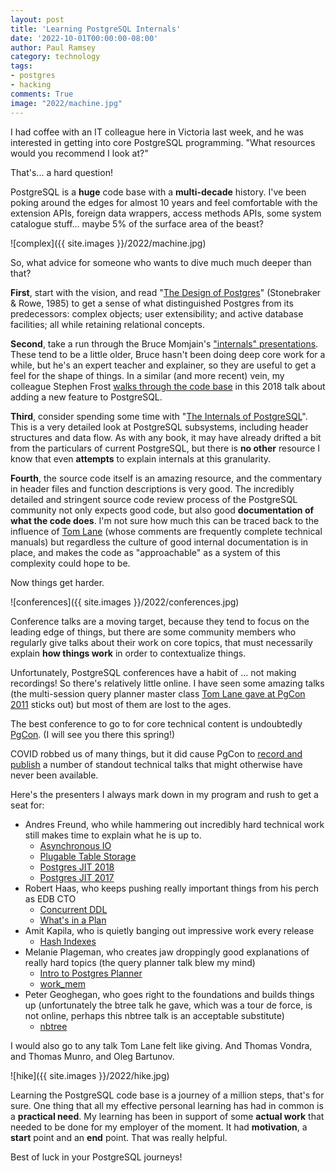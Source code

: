 ```yaml
---
layout: post
title: 'Learning PostgreSQL Internals'
date: '2022-10-01T00:00:00-08:00'
author: Paul Ramsey
category: technology
tags:
- postgres
- hacking
comments: True
image: "2022/machine.jpg"
---
```


I had coffee with an IT colleague here in Victoria last week, and he was interested in getting into core PostgreSQL programming. "What resources would you recommend I look at?"

That's... a hard question!

PostgreSQL is a **huge** code base with a **multi-decade** history. I've been poking around the edges for almost 10 years and feel comfortable with the extension APIs, foreign data wrappers, access methods APIs, some system catalogue stuff... maybe 5% of the surface area of the beast?

![complex]({{ site.images }}/2022/machine.jpg)

So, what advice for someone who wants to dive much much deeper than that?

**First**, start with the vision, and read "[The Design of Postgres](https://dsf.berkeley.edu/papers/ERL-M85-95.pdf)" (Stonebraker & Rowe, 1985) to get a sense of what distinguished Postgres from its predecessors: complex objects; user extensibility; and active database facilities; all while retaining relational concepts.

**Second**, take a run through the Bruce Momjain's ["internals" presentations](https://momjian.us/main/presentations/internals.html). These tend to be a little older, Bruce hasn't been doing deep core work for a while, but he's an expert teacher and explainer, so they are useful to get a feel for the shape of things. In a similar (and more recent) vein, my colleague Stephen Frost [walks through the code base](https://www.youtube.com/watch?v=51yez5gBFmI) in this 2018 talk about adding a new feature to PostgreSQL.

**Third**, consider spending some time with "[The Internals of PostgreSQL](http://www.interdb.jp/pg/)". This is a very detailed look at PostgreSQL subsystems, including header structures and data flow. As with any book, it may have already drifted a bit from the particulars of current PostgreSQL, but there is **no other** resource I know that even **attempts** to explain internals at this granularity.

**Fourth**, the source code itself is an amazing resource, and the commentary in header files and function descriptions is very good. The incredibly detailed and stringent source code review process of the PostgreSQL community not only expects good code, but also good **documentation of what the code does**. I'm not sure how much this can be traced back to the influence of [Tom Lane](https://en.wikipedia.org/wiki/Tom_Lane_%28computer_scientist%29) (whose comments are frequently complete technical manuals) but regardless the culture of good internal documentation is in place, and makes the code as "approachable" as a system of this complexity could hope to be.

Now things get harder. 

![conferences]({{ site.images }}/2022/conferences.jpg)

Conference talks are a moving target, because they tend to focus on the leading edge of things, but there are some community members who regularly give talks about their work on core topics, that must necessarily explain **how things work** in order to contextualize things.

Unfortunately, PostgreSQL conferences have a habit of ... not making recordings! So there's relatively little online. I have seen some amazing talks (the multi-session query planner master class [Tom Lane gave at PgCon 2011](https://www.pgcon.org/2011/schedule/events/350.en.html) sticks out) but most of them are lost to the ages. 

The best conference to go to for core technical content is undoubtedly [PgCon](https://www.pgcon.org/). (I will see you there this spring!)

COVID robbed us of many things, but it did cause PgCon to [record and publish](https://www.youtube.com/c/PgconOrg/videos) a number of standout technical talks that might otherwise have never been available.

Here's the presenters I always mark down in my program and rush to get a seat for:

* Andres Freund, who while hammering out incredibly hard technical work still makes time to explain what he is up to. 
  * [Asynchronous IO](https://www.youtube.com/watch?v=CD0w3gWBF7s)
  * [Plugable Table Storage](https://www.youtube.com/watch?v=mTfvA9EQIz8)
  * [Postgres JIT 2018](https://www.youtube.com/watch?v=-rpsboLc8wU)
  * [Postgres JIT 2017](https://www.youtube.com/watch?v=v3NAJOFi2jU)
* Robert Haas, who keeps pushing really important things from his perch as EDB CTO
  * [Concurrent DDL](https://www.youtube.com/watch?v=kbtkKh9B7eo)
  * [What's in a Plan](https://www.youtube.com/watch?v=YH0zRk7NSfE)
* Amit Kapila, who is quietly banging out impressive work every release
  * [Hash Indexes](https://www.youtube.com/watch?v=SCaBmBbLTPQ)
* Melanie Plageman, who creates jaw droppingly good explanations of really hard topics (the query planner talk blew my mind)
  * [Intro to Postgres Planner](https://www.youtube.com/watch?v=j7UPVU5UCV4)
  * [work_mem](https://www.youtube.com/watch?v=mA8ODr4mAwo)
* Peter Geoghegan, who goes right to the foundations and builds things up (unfortunately the btree talk he gave, which was a tour de force, is not online, perhaps this nbtree talk is an acceptable substitute)
  * [nbtree](https://www.youtube.com/watch?v=p5RaATILoiE)

I would also go to any talk Tom Lane felt like giving. And Thomas Vondra, and Thomas Munro, and Oleg Bartunov. 

![hike]({{ site.images }}/2022/hike.jpg)

Learning the PostgreSQL code base is a journey of a million steps, that's for sure. One thing that all my effective personal learning has had in common is a **practical need**. My learning has been in support of some **actual work** that needed to be done for my employer of the moment. It had **motivation**, a **start** point and an **end** point. That was really helpful.

Best of luck in your PostgreSQL journeys!

